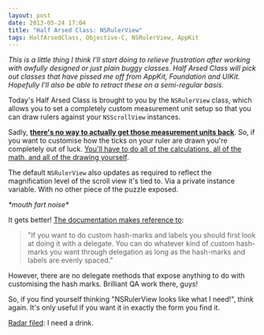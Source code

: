 ```yaml
---
layout: post
date: 2013-05-24 17:04
title: "Half Arsed Class: NSRulerView"
tags: HalfArsedClass, Objective-C, NSRulerView, AppKit
---
```


*This is a little thing I think I'll start doing to relieve frustration after working with awfully designed or just plain buggy classes. Half Arsed Class will pick out classes that have pissed me off from AppKit, Foundation and UIKit. Hopefully I'll also be able to retract these on a semi-regular basis.*

Today's Half Arsed Class is brought to you by the `NSRulerView` class, which allows you to set a completely custom measurement unit setup so that you can draw rulers against your `NSScrollView` instances.

Sadly, **[there's no way to actually get those measurement units back][1]**. So, if you want to customise how the ticks on your ruler are drawn you're completely out of luck. [You'll have to do all of the calculations, all of the math, and all of the drawing yourself][2].

The default `NSRulerView` also updates as required to reflect the magnification level of the scroll view it's tied to. Via a private instance variable. With no other piece of the puzzle exposed.

*\*mouth fart noise\**

It gets better! [The documentation makes reference to][3]:
> "If you want to do custom hash-marks and labels you should first look at doing it with a delegate.  You can do whatever kind of custom hash-marks you want through delegation as long as the hash-marks and labels are evenly spaced."

However, there are no delegate methods that expose anything to do with customising the hash marks. Brilliant QA work there, guys!

So, if you find yourself thinking "NSRulerView looks like what I need!", think again. It's only useful if you want it in exactly the form you find it.

[Radar filed][4]: I need a drink.

 [1]: http://www.cocoabuilder.com/archive/cocoa/175535-nsrulerview-subclass-and-drawhashmarksandlabelsinrect-nsrect-rect.html
 [2]: http://lists.apple.com/archives/cocoa-dev/2011/Aug/msg00471.html
 [3]: http://developer.apple.com/library/mac/DOCUMENTATION/Cocoa/Reference/ApplicationKit/Classes/NSRulerView_Class/Reference/Reference.html#//apple_ref/occ/instm/NSRulerView/drawHashMarksAndLabelsInRect:
 [4]: http://www.openradar.me/13980710

